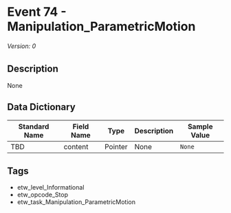 # Event 74 - Manipulation_ParametricMotion
###### Version: 0

## Description
None

## Data Dictionary
|Standard Name|Field Name|Type|Description|Sample Value|
|---|---|---|---|---|
|TBD|content|Pointer|None|`None`|

## Tags
* etw_level_Informational
* etw_opcode_Stop
* etw_task_Manipulation_ParametricMotion